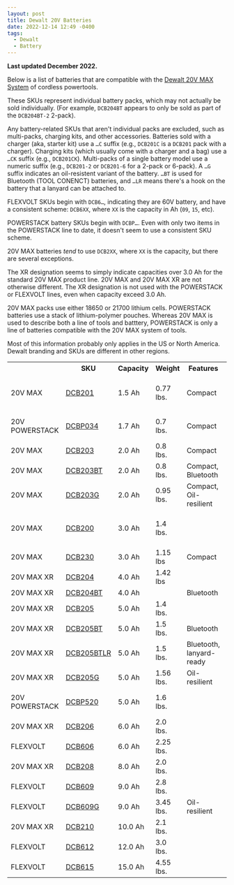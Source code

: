 ```yaml
---
layout: post
title: Dewalt 20V Batteries
date: 2022-12-14 12:49 -0400
tags:
  - Dewalt
  - Battery
---
```


**Last updated December 2022.**

Below is a list of batteries that are compatible with the [Dewalt 20V MAX System](https://www.dewalt.com/systems/cordless-platforms/20v) of cordless powertools.

These SKUs represent individual battery packs, which may not actually be sold individually. (For example, `DCB204BT` appears to only be sold as part of the `DCB204BT-2` 2-pack).

Any battery-related SKUs that aren't individual packs are excluded, such as multi-packs, charging kits, and other accessories. Batteries sold with a charger (aka, starter kit) use a `…C` suffix (e.g., `DCB201C` is a `DCB201` pack with a charger). Charging kits (which usually come with a charger and a bag) use a `…CK` suffix (e.g., `DCB201CK`). Multi-packs of a single battery model use a numeric suffix (e.g., `DCB201-2` or `DCB201-6` for a 2-pack or 6-pack). A `…G` suffix indicates an oil-resistent variant of the battery. `…BT` is used for Bluetooth (TOOL CONENCT) batteries, and `…LR` means there's a hook on the battery that a lanyard can be attached to.

FLEXVOLT SKUs begin with `DCB6…`, indicating they are 60V battery, and have a consistent scheme: `DCB6XX`, where `XX` is the capacity in Ah (`09`, `15`, etc).

POWERSTACK battery SKUs begin with `DCBP…`. Even with only two items in the POWERSTACK line to date, it doesn't seem to use a consistent SKU scheme.

20V MAX batteries _tend_ to use `DCB2XX`, where `XX` is the capacity, but there are several exceptions.

The XR designation seems to simply indicate capacities over 3.0 Ah for the standard 20V MAX product line. 20V MAX and 20V MAX XR are not otherwise different. The XR designation is not used with the POWERSTACK or FLEXVOLT lines, even when capacity exceed 3.0 Ah.

20V MAX packs use either 18650 or 21700 lithium cells. POWERSTACK batteries use a stack of lithium-polymer pouches. Whereas 20V MAX is used to describe both a line of tools and batttery, POWERSTACK is only a line of batteries compatible with the 20V MAX system of tools.

Most of this information probably only applies in the US or North America. Dewalt branding and SKUs are different in other regions.

<table>
	<tbody>
		<tr>
			<th></th>
			<th>SKU</th>
			<th>Capacity</th>
			<th>Weight</th>
			<th>Features</th>
			<th>Notes</th>
		</tr>
		<tr>
			<td>20V MAX</td>
			<td><a href="https://www.dewalt.com/product/dcb201/20v-max-15ah-compact-battery">DCB201</a></td>
			<td>1.5 Ah</td>
			<td>0.77 lbs.</td>
			<td>Compact</td>
			<td>See DCBP034 for newer alternative</td>
		</tr>
		<tr>
			<td>20V POWERSTACK</td>
			<td><a href="https://www.dewalt.com/product/dcbp034/20v-max-dewalt-powerstacktm-compact-battery">DCBP034</a></td>
			<td>1.7 Ah</td>
			<td>0.7 lbs.</td>
			<td>Compact</td>
			<td>Released December 2021</td>
		</tr>
		<tr>
			<td>20V MAX</td>
			<td><a href="https://www.dewalt.com/product/dcb203/20v-max-compact-lithium-ion-battery-pack">DCB203</a></td>
			<td>2.0 Ah</td>
			<td>0.8 lbs.</td>
			<td>Compact</td>
			<td></td>
		</tr>
		<tr>
			<td>20V MAX</td>
			<td><a href="https://www.dewalt.com/product/dcb203bt/20v-max-tool-connecttm-2ah-battery">DCB203BT</a></td>
			<td>2.0 Ah</td>
			<td>0.8 lbs.</td>
			<td>Compact, Bluetooth</td>
			<td></td>
		</tr>
		<tr>
			<td>20V MAX</td>
			<td><a href="https://www.dewalt.com/product/dcb203g/20v-max-oil-resistant-20ah-battery">DCB203G</a></td>
			<td>2.0 Ah</td>
			<td>0.95 lbs.</td>
			<td>Compact, Oil-resilient</td>
			<td></td>
		</tr>
		<tr>
			<td>20V MAX</td>
			<td><a href="https://www.dewalt.com/product/dcb200/20v-max-3ah-battery">DCB200</a></td>
			<td>3.0 Ah</td>
			<td>1.4 lbs.</td>
			<td></td>
			<td>See DCB230 for newer alternative</td>
		</tr>
		<tr>
			<td>20V MAX</td>
			<td><a href="https://www.dewalt.com/product/dcb230/20v-max-compact-3ah-battery">DCB230</a></td>
			<td>3.0 Ah</td>
			<td>1.15 lbs</td>
			<td>Compact</td>
			<td></td>
		</tr>
		<tr>
			<td>20V MAX XR</td>
			<td><a href="https://www.dewalt.com/product/dcb204-2/20v-max-xrr-battery-2-pk">DCB204</a></td>
			<td>4.0 Ah</td>
			<td>1.42 lbs</td>
			<td></td>
			<td></td>
		</tr>
		<tr>
			<td>20V MAX XR</td>
			<td><a href="https://www.dewalt.com/product/dcb204bt-2/20v-max-xr-lithium-ion-battery-bluetooth-2-pk">DCB204BT</a></td>
			<td>4.0 Ah</td>
			<td></td>
			<td>Bluetooth</td>
			<td></td>
		</tr>
		<tr>
			<td>20V MAX XR</td>
			<td><a href="https://www.dewalt.com/product/dcb205/20v-max-xrr-5ah-battery">DCB205</a></td>
			<td>5.0 Ah</td>
			<td>1.4 lbs.</td>
			<td></td>
			<td></td>
		</tr>
		<tr>
			<td>20V MAX XR</td>
			<td><a href="https://www.dewalt.com/product/dcb205bt/20v-max-tool-connecttm-5ah-battery">DCB205BT</a></td>
			<td>5.0 Ah</td>
			<td>1.5 lbs.</td>
			<td>Bluetooth</td>
			<td></td>
		</tr>
		<tr>
			<td>20V MAX XR</td>
			<td><a href="https://www.dewalt.com/product/dcb205btlr/20v-max-5ah-bt-battery-lanyard-ready">DCB205BTLR</a></td>
			<td>5.0 Ah</td>
			<td>1.5 lbs.</td>
			<td>Bluetooth, lanyard-ready</td>
			<td></td>
		</tr>
		<tr>
			<td>20V MAX XR</td>
			<td><a href="https://www.dewalt.com/product/dcb205g/20v-max-oil-resistant-50ah-battery">DCB205G</a></td>
			<td>5.0 Ah</td>
			<td>1.56 lbs.</td>
			<td>Oil-resilient</td>
			<td></td>
		</tr>
		<tr>
			<td>20V POWERSTACK</td>
			<td><a href="https://www.dewalt.com/product/dcbp520/20v-max-dewalt-powerstacktm-50-ah-battery">DCBP520</a></td>
			<td>5.0 Ah</td>
			<td>1.6 lbs.</td>
			<td></td>
			<td>Released December 2022</td>
		</tr>
		<tr>
			<td>20V MAX XR</td>
			<td><a href="https://www.dewalt.com/product/dcb206/20v-max-xrr-6ah-battery">DCB206</a></td>
			<td>6.0 Ah</td>
			<td>2.0 lbs.</td>
			<td></td>
			<td></td>
		</tr>
		<tr>
			<td>FLEXVOLT</td>
			<td><a href="https://www.dewalt.com/product/dcb606/flexvoltr-2060v-max-battery-pack-60ah-2-pk">DCB606</a></td>
			<td>6.0 Ah</td>
			<td>2.25 lbs.</td>
			<td></td>
			<td></td>
		</tr>
		<tr>
			<td>20V MAX XR</td>
			<td><a href="https://www.dewalt.com/product/dcb208/20v-max-xrr-8ah-battery">DCB208</a></td>
			<td>8.0 Ah</td>
			<td>2.0 lbs.</td>
			<td></td>
			<td></td>
		</tr>
		<tr>
			<td>FLEXVOLT</td>
			<td><a href="https://www.dewalt.com/product/dcb609/20v60v-max-flexvolt-90ah-battery">DCB609</a></td>
			<td>9.0 Ah</td>
			<td>2.8 lbs.</td>
			<td></td>
			<td></td>
		</tr>
		<tr>
			<td>FLEXVOLT</td>
			<td><a href="https://www.dewalt.com/product/dcb609g/20v60v-max-flexvoltr-oil-resistant-90ah-battery">DCB609G</a></td>
			<td>9.0 Ah</td>
			<td>3.45 lbs.</td>
			<td>Oil-resilient</td>
			<td></td>
		</tr>
		<tr>
			<td>20V MAX XR</td>
			<td><a href="https://www.dewalt.com/product/dcb210/20v-max-xrr-100ah-lithium-ion-battery">DCB210</a></td>
			<td>10.0 Ah</td>
			<td>2.1 lbs.</td>
			<td></td>
			<td></td>
		</tr>
		<tr>
			<td>FLEXVOLT</td>
			<td><a href="https://www.dewalt.com/product/dcb612/flexvoltr-20v60v-max-120-ah-battery">DCB612</a></td>
			<td>12.0 Ah</td>
			<td>3.0 lbs.</td>
			<td></td>
			<td></td>
		</tr>
		<tr>
			<td>FLEXVOLT</td>
			<td><a href="https://www.dewalt.com/product/dcb615/dewalt-flexvoltr-20v60v-max-150ah-battery">DCB615</a></td>
			<td>15.0 Ah</td>
			<td>4.55 lbs.</td>
			<td></td>
			<td></td>
		</tr>
	</tbody>
</table>
